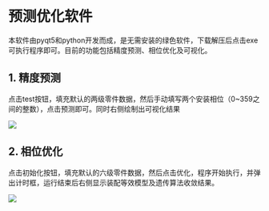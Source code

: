 # 预测优化软件

本软件由pyqt5和python开发而成，是无需安装的绿色软件，下载解压后点击exe可执行程序即可。目前的功能包括精度预测、相位优化及可视化。

## 1. 精度预测

点击test按钮，填充默认的两级零件数据，然后手动填写两个安装相位（0~359之间的整数），点击预测即可。同时右侧绘制出可视化结果

![](https://i.loli.net/2020/07/30/AMmb9K5sVzGHu1B.gif)



## 2. 相位优化

点击初始化按钮，填充默认的六级零件数据，然后点击优化，程序开始执行，并弹出计时框，运行结束后右侧显示装配等效模型及遗传算法收敛结果。

![](https://i.loli.net/2020/07/30/Cc95TtuQp6nVNYj.gif)

